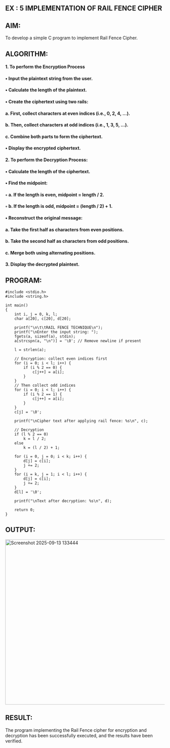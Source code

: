 ## EX : 5 IMPLEMENTATION OF RAIL FENCE CIPHER

## AIM:

To develop a simple C program to implement Rail Fence Cipher.


## ALGORITHM:
#### 1.	To perform the Encryption Process
#### •	Input the plaintext string from the user.
#### •	Calculate the length of the plaintext.
#### •	Create the ciphertext using two rails:
#### a.	First, collect characters at even indices (i.e., 0, 2, 4, …).
#### b.	Then, collect characters at odd indices (i.e., 1, 3, 5, …).
#### c.	Combine both parts to form the ciphertext.
#### •	Display the encrypted ciphertext.

#### 2.	To perform the Decryption Process:
#### •	Calculate the length of the ciphertext.
#### •	Find the midpoint:
#### ◦	a. If the length is even, midpoint = length / 2.
#### ◦	b. If the length is odd, midpoint = (length / 2) + 1.
#### •	Reconstruct the original message:
#### a.	Take the first half as characters from even positions.
#### b.	Take the second half as characters from odd positions.
#### c.	Merge both using alternating positions.

#### 3.	Display the decrypted plaintext.



## PROGRAM:
```
#include <stdio.h>
#include <string.h>

int main()
{
    int i, j = 0, k, l;
    char a[20], c[20], d[20];

    printf("\n\t\tRAIL FENCE TECHNIQUE\n");
    printf("\nEnter the input string: ");
    fgets(a, sizeof(a), stdin);
    a[strcspn(a, "\n")] = '\0'; // Remove newline if present

    l = strlen(a);

    // Encryption: collect even indices first
    for (i = 0; i < l; i++) {
        if (i % 2 == 0) {
            c[j++] = a[i];
        }
    }
    // Then collect odd indices
    for (i = 0; i < l; i++) {
        if (i % 2 == 1) {
            c[j++] = a[i];
        }
    }
    c[j] = '\0';

    printf("\nCipher text after applying rail fence: %s\n", c);

    // Decryption
    if (l % 2 == 0)
        k = l / 2;
    else
        k = (l / 2) + 1;

    for (i = 0, j = 0; i < k; i++) {
        d[j] = c[i];
        j += 2;
    }
    for (i = k, j = 1; i < l; i++) {
        d[j] = c[i];
        j += 2;
    }
    d[l] = '\0';

    printf("\nText after decryption: %s\n", d);

    return 0;
}
```
## OUTPUT:
<img width="931" height="520" alt="Screenshot 2025-09-13 133444" src="https://github.com/user-attachments/assets/25c5a479-d480-4677-bf88-9efe992cb43d" />

## RESULT:
The program implementing the Rail Fence cipher for encryption and decryption has been successfully	executed,	and	the	results	have	been	verified.
